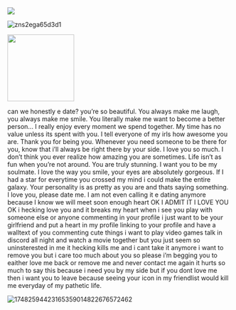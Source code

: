 
  
<img aligh="center" src="https://github.com/user-attachments/assets/7d4239de-0d82-4f3d-b221-eab9efede88b"> 



![zns2ega65d3d1](https://github.com/user-attachments/assets/455fc49c-9b10-4550-9a8f-8ef54b58a2f2)



<img aligh="left" width="150" height="150" src="https://github.com/user-attachments/assets/bff37d46-9a8e-487c-9122-7605b30cd096"> 

can we honestly e date? you’re so beautiful. You always make me laugh, you always make me smile. You literally make me want to become a better person... I really enjoy every moment we spend together. My time has no value unless its spent with you. I tell everyone of my irls how awesome you are. Thank you for being you. Whenever you need someone to be there for you, know that i’ll always be right there by your side. I love you so much. I don’t think you ever realize how amazing you are sometimes. Life isn’t as fun when you’re not around. You are truly stunning. I want you to be my soulmate. I love the way you smile, your eyes are absolutely gorgeous. If I had a star for everytime you crossed my mind i could make the entire galaxy. Your personality is as pretty as you are and thats saying something. I love you, please date me. I am not even calling it e dating anymore because I know we will meet soon enough heart OK I ADMIT IT I LOVE YOU OK i hecking love you and it breaks my heart when i see you play with someone else or anyone commenting in your profile i just want to be your girlfriend and put a heart in my profile linking to your profile and have a walltext of you commenting cute things i want to play video games talk in discord all night and watch a movie together but you just seem so uninsterested in me it hecking kills me and i cant take it anymore i want to remove you but i care too much about you so please i’m begging you to eaither love me back or remove me and never contact me again it hurts so much to say this because i need you by my side but if you dont love me then i want you to leave because seeing your icon in my friendlist would kill me everyday of my pathetic life.

![17482594423165359014822676572462](https://github.com/user-attachments/assets/03c4b225-8277-464d-9222-bbe89b104431)

